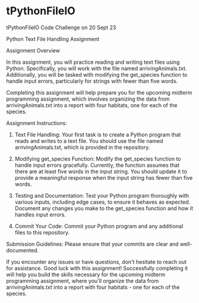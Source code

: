 # tPythonFileIO
tPythonFileIO Code Challenge on 20 Sept 23

Python Text File Handling Assignment

Assignment Overview

In this assignment, you will practice reading and writing text files using Python. Specifically, you will work with the file named arrivingAnimals.txt. Additionally, you will be tasked with modifying the get_species function to handle input errors, particularly for strings with fewer than five words.

Completing this assignment will help prepare you for the upcoming midterm programming assignment, which involves organizing the data from arrivingAnimals.txt into a report with four habitats, one for each of the species.

Assignment Instructions:

1. Text File Handling:
Your first task is to create a Python program that reads and writes to a text file. You should use the file named arrivingAnimals.txt, which is provided in the repository.

2. Modifying get_species Function:
Modify the get_species function to handle input errors gracefully. Currently, the function assumes that there are at least five words in the input string. You should update it to provide a meaningful response when the input string has fewer than five words.

3. Testing and Documentation:
Test your Python program thoroughly with various inputs, including edge cases, to ensure it behaves as expected. Document any changes you make to the get_species function and how it handles input errors.

4. Commit Your Code:
Commit your Python program and any additional files to this repository.

Submission Guidelines:
Please ensure that your commits are clear and well-documented.

If you encounter any issues or have questions, don't hesitate to reach out for assistance.
Good luck with this assignment! Successfully completing it will help you build the skills necessary for the upcoming midterm programming assignment, where you'll organize the data from arrivingAnimals.txt into a report with four habitats - one for each of the species.






